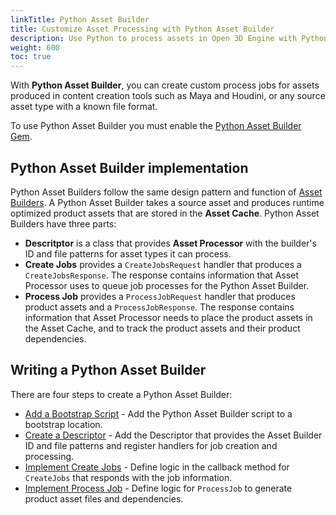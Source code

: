 ```yaml
---
linkTitle: Python Asset Builder
title: Customize Asset Processing with Python Asset Builder
description: Use Python to process assets in Open 3D Engine with Python Asset Builder.
weight: 600
toc: true
---
```


With **Python Asset Builder**, you can create custom process jobs for assets produced in content creation tools such as Maya and Houdini, or any source asset type with a known file format.

To use Python Asset Builder you must enable the [Python Asset Builder Gem](/docs/user-guide/gems/reference/script/python/python-asset-builder).

## Python Asset Builder implementation

Python Asset Builders follow the same design pattern and function of [Asset Builders](../asset-builders). A Python Asset Builder takes a source asset and produces runtime optimized product assets that are stored in the **Asset Cache**. Python Asset Builders have three parts:

* **Descritptor** is a class that provides **Asset Processor** with the builder's ID and file patterns for asset types it can process.
* **Create Jobs** provides a `CreateJobsRequest` handler that produces a `CreateJobsResponse`. The response contains information that Asset Processor uses to queue job processes for the Python Asset Builder. 
* **Process Job** provides a `ProcessJobRequest` handler that produces product assets and a `ProcessJobResponse`. The response contains information that Asset Processor needs to place the product assets in the Asset Cache, and to track the product assets and their product dependencies.

## Writing a Python Asset Builder 

There are four steps to create a Python Asset Builder:

* [Add a Bootstrap Script](bootstrap) - Add the Python Asset Builder script to a bootstrap location.
* [Create a Descriptor](descriptor) - Add the Descriptor that provides the Asset Builder ID and file patterns and register handlers for job creation and processing.
* [Implement Create Jobs](create-jobs) - Define logic in the callback method for `CreateJobs` that responds with the job information.
* [Implement Process Job](process-job) - Define logic for `ProcessJob` to generate product asset files and dependencies.
